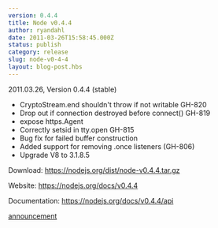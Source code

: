 ```yaml
---
version: 0.4.4
title: Node v0.4.4
author: ryandahl
date: 2011-03-26T15:58:45.000Z
status: publish
category: release
slug: node-v0-4-4
layout: blog-post.hbs
---
```


2011.03.26, Version 0.4.4 (stable)
<ul>
<li> CryptoStream.end shouldn't throw if not writable GH-820
<li> Drop out if connection destroyed before connect() GH-819
<li> expose https.Agent
<li> Correctly setsid in tty.open GH-815
<li> Bug fix for failed buffer construction
<li> Added support for removing .once listeners (GH-806)
<li> Upgrade V8 to 3.1.8.5</ul>



Download: <a href="https://nodejs.org/dist/node-v0.4.4.tar.gz">https://nodejs.org/dist/node-v0.4.4.tar.gz</a>

Website: <a href="https://nodejs.org/docs/v0.4.4/">https://nodejs.org/docs/v0.4.4</a>

Documentation: <a href="https://nodejs.org/docs/v0.4.4/api/">https://nodejs.org/docs/v0.4.4/api</a>

<a href="https://groups.google.com/d/topic/nodejs/LlQCYhDEPAc/discussion">announcement</a>
